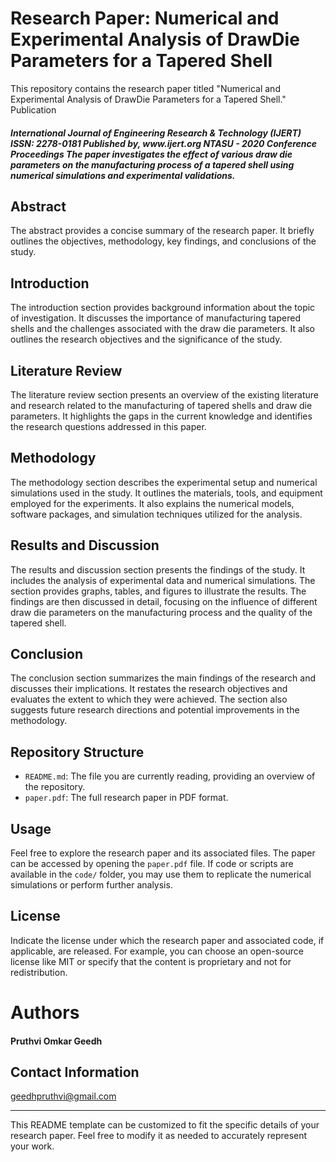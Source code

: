 # Research Paper: Numerical and Experimental Analysis of DrawDie Parameters for a Tapered Shell

This repository contains the research paper titled "Numerical and Experimental Analysis of DrawDie Parameters for a Tapered Shell." 
Publication</h4> 
<h5>International Journal of Engineering Research & Technology (IJERT)
ISSN: 2278-0181
Published by, www.ijert.org
NTASU - 2020 Conference Proceedings
The paper investigates the effect of various draw die parameters on the manufacturing process of a tapered shell using numerical simulations and experimental validations.

## Abstract
The abstract provides a concise summary of the research paper. It briefly outlines the objectives, methodology, key findings, and conclusions of the study.

## Introduction
The introduction section provides background information about the topic of investigation. It discusses the importance of manufacturing tapered shells and the challenges associated with the draw die parameters. It also outlines the research objectives and the significance of the study.

## Literature Review
The literature review section presents an overview of the existing literature and research related to the manufacturing of tapered shells and draw die parameters. It highlights the gaps in the current knowledge and identifies the research questions addressed in this paper.

## Methodology
The methodology section describes the experimental setup and numerical simulations used in the study. It outlines the materials, tools, and equipment employed for the experiments. It also explains the numerical models, software packages, and simulation techniques utilized for the analysis.

## Results and Discussion
The results and discussion section presents the findings of the study. It includes the analysis of experimental data and numerical simulations. The section provides graphs, tables, and figures to illustrate the results. The findings are then discussed in detail, focusing on the influence of different draw die parameters on the manufacturing process and the quality of the tapered shell.

## Conclusion
The conclusion section summarizes the main findings of the research and discusses their implications. It restates the research objectives and evaluates the extent to which they were achieved. The section also suggests future research directions and potential improvements in the methodology.

## Repository Structure
- `README.md`: The file you are currently reading, providing an overview of the repository.
- `paper.pdf`: The full research paper in PDF format.

## Usage
Feel free to explore the research paper and its associated files. The paper can be accessed by opening the `paper.pdf` file. If code or scripts are available in the `code/` folder, you may use them to replicate the numerical simulations or perform further analysis.

## License
Indicate the license under which the research paper and associated code, if applicable, are released. For example, you can choose an open-source license like MIT or specify that the content is proprietary and not for redistribution.

<h1>Authors</h1>
<h4>Pruthvi Omkar Geedh</h4>

## Contact Information
geedhpruthvi@gmail.com

---
This README template can be customized to fit the specific details of your research paper. Feel free to modify it as needed to accurately represent your work.
